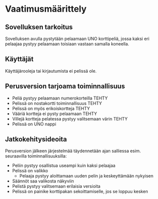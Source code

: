 # Vaatimusmäärittely

## Sovelluksen tarkoitus

Sovelluksen avulla pystytään pelaamaan UNO korttipeliä, jossa kaksi eri pelaajaa pystyy pelaamaan toisiaan vastaan samalla koneella.

## Käyttäjät

Käyttäjärooleja tai kirjautumista ei pelissä ole.

## Perusversion tarjoama toiminnallisuus

- Peliä pystyy pelaamaan numerokorteilla TEHTY
- Pelissä on nostakortti toiminnallisuus TEHTY
- Pelissä on myös erikoiskortteja TEHTY
- Vääriä kortteja ei pysty pelaamaan TEHTY
- Villejä kortteja pelatessa pystyy valitsemaan värin TEHTY
- Pelissä on UNO nappi

## Jatkokehitysideoita

Perusversion jälkeen järjestelmää täydennetään ajan salliessa esim. seuraavilla toiminnallisuuksilla:

- Peliin pystyy osallistua useampi kuin kaksi pelaajaa
- Pelissä on valikko
  - Pelaaja pystyy aloittamaan uuden pelin ja keskeyttämään nykyisen
- Säännöt saa valikosta näkyviin
- Pelistä pystyy valitsemaan erilaisia versioita
- Pelissä on painike korttipakan sekoittamiselle, jos se loppuu kesken
